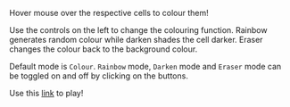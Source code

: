 Hover mouse over the respective cells to colour them!

Use the controls on the left to change the colouring function. Rainbow generates random colour while darken shades the cell darker. Eraser changes the colour back to the background colour.

Default mode is `Colour`. `Rainbow` mode, `Darken` mode and `Eraser` mode can be toggled on and off by clicking on the buttons.

Use this [link](https://kshan29.github.io/Etch-A-Sketch/) to play!
